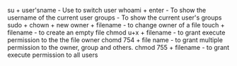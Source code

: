 su + user'sname	- Use to switch user
whoami + enter	- To show the username of the current user
groups - To show the current user's groups
sudo + chown + new owner + filename -	to change owner of a file
touch + filename -	to create an empty file
chmod u+x + filename -	to grant execute permission  to the the file owner
chomd 754 + file name -	to grant multiple permission to the owner, group and others.
chmod 755 + filename -	to grant execute permission to all users

